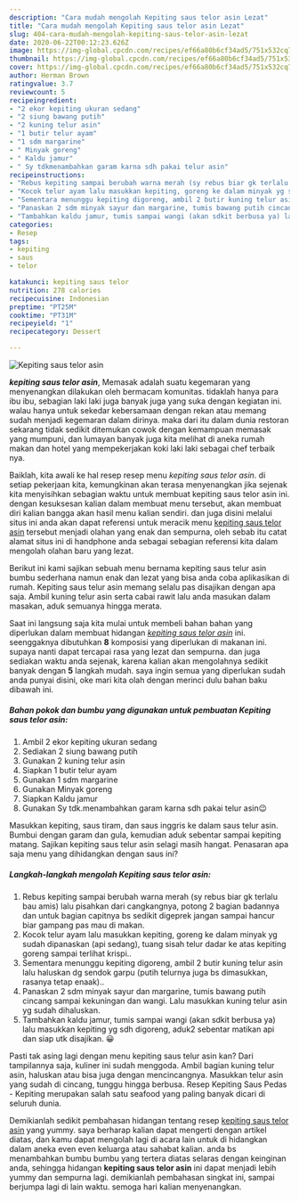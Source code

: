 ```yaml
---
description: "Cara mudah mengolah Kepiting saus telor asin Lezat"
title: "Cara mudah mengolah Kepiting saus telor asin Lezat"
slug: 404-cara-mudah-mengolah-kepiting-saus-telor-asin-lezat
date: 2020-06-22T00:12:23.626Z
image: https://img-global.cpcdn.com/recipes/ef66a80b6cf34ad5/751x532cq70/kepiting-saus-telor-asin-foto-resep-utama.jpg
thumbnail: https://img-global.cpcdn.com/recipes/ef66a80b6cf34ad5/751x532cq70/kepiting-saus-telor-asin-foto-resep-utama.jpg
cover: https://img-global.cpcdn.com/recipes/ef66a80b6cf34ad5/751x532cq70/kepiting-saus-telor-asin-foto-resep-utama.jpg
author: Herman Brown
ratingvalue: 3.7
reviewcount: 5
recipeingredient:
- "2 ekor kepiting ukuran sedang"
- "2 siung bawang putih"
- "2 kuning telur asin"
- "1 butir telur ayam"
- "1 sdm margarine"
- " Minyak goreng"
- " Kaldu jamur"
- " Sy tdkmenambahkan garam karna sdh pakai telur asin"
recipeinstructions:
- "Rebus kepiting sampai berubah warna merah (sy rebus biar gk terlalu bau amis) lalu pisahkan dari cangkangnya, potong 2 bagian badannya dan untuk bagian capitnya bs sedikit digeprek jangan sampai hancur biar gampang pas mau di makan."
- "Kocok telur ayam lalu masukkan kepiting, goreng ke dalam minyak yg sudah dipanaskan (api sedang), tuang sisah telur dadar ke atas kepiting goreng sampai terlihat krispi.."
- "Sementara menunggu kepiting digoreng, ambil 2 butir kuning telur asin lalu haluskan dg sendok garpu (putih telurnya juga bs dimasukkan, rasanya tetap enaak).."
- "Panaskan 2 sdm minyak sayur dan margarine, tumis bawang putih cincang sampai kekuningan dan wangi. Lalu masukkan kuning telur asin yg sudah dihaluskan."
- "Tambahkan kaldu jamur, tumis sampai wangi (akan sdkit berbusa ya) lalu masukkan kepiting yg sdh digoreng, aduk2 sebentar matikan api dan siap utk disajikan. 😀"
categories:
- Resep
tags:
- kepiting
- saus
- telor

katakunci: kepiting saus telor 
nutrition: 278 calories
recipecuisine: Indonesian
preptime: "PT25M"
cooktime: "PT31M"
recipeyield: "1"
recipecategory: Dessert

---
```



![Kepiting saus telor asin](https://img-global.cpcdn.com/recipes/ef66a80b6cf34ad5/751x532cq70/kepiting-saus-telor-asin-foto-resep-utama.jpg)

<b><i>kepiting saus telor asin</i></b>, Memasak adalah suatu kegemaran yang menyenangkan dilakukan oleh bermacam komunitas. tidaklah hanya para ibu ibu, sebagian laki laki juga banyak juga yang suka dengan kegiatan ini. walau hanya untuk sekedar kebersamaan dengan rekan atau memang sudah menjadi kegemaran dalam dirinya. maka dari itu dalam dunia restoran sekarang tidak sedikit ditemukan cowok dengan kemampuan memasak yang mumpuni, dan lumayan banyak juga kita melihat di aneka rumah makan dan hotel yang mempekerjakan koki laki laki sebagai chef terbaik nya.

Baiklah, kita awali ke hal resep resep menu <i>kepiting saus telor asin</i>. di setiap pekerjaan kita, kemungkinan akan terasa menyenangkan jika sejenak kita menyisihkan sebagian waktu untuk membuat kepiting saus telor asin ini. dengan kesuksesan kalian dalam membuat menu tersebut, akan membuat diri kalian bangga akan hasil menu kalian sendiri. dan juga disini melalui situs ini anda akan dapat referensi untuk meracik menu <u>kepiting saus telor asin</u> tersebut menjadi olahan yang enak dan sempurna, oleh sebab itu catat alamat situs ini di handphone anda sebagai sebagian referensi kita dalam mengolah olahan baru yang lezat.

Berikut ini kami sajikan sebuah menu bernama kepiting saus telur asin bumbu sederhana namun enak dan lezat yang bisa anda coba aplikasikan di rumah. Kepiting saus telur asin memang selalu pas disajikan dengan apa saja. Ambil kuning telur asin serta cabai rawit lalu anda masukan dalam masakan, aduk semuanya hingga merata.


Saat ini langsung saja kita mulai untuk membeli bahan bahan yang diperlukan dalam membuat hidangan <u><i>kepiting saus telor asin</i></u> ini. seenggaknya dibutuhkan <b>8</b> komposisi yang diperlukan di makanan ini. supaya nanti dapat tercapai rasa yang lezat dan sempurna. dan juga sediakan waktu anda sejenak, karena kalian akan mengolahnya sedikit banyak dengan <b>5</b> langkah mudah. saya ingin semua yang diperlukan sudah anda punyai disini, oke mari kita olah dengan merinci dulu bahan baku dibawah ini.

<!--inarticleads1-->

##### Bahan pokok dan bumbu yang digunakan untuk pembuatan Kepiting saus telor asin:

1. Ambil 2 ekor kepiting ukuran sedang
1. Sediakan 2 siung bawang putih
1. Gunakan 2 kuning telur asin
1. Siapkan 1 butir telur ayam
1. Gunakan 1 sdm margarine
1. Gunakan  Minyak goreng
1. Siapkan  Kaldu jamur
1. Gunakan  Sy tdk.menambahkan garam karna sdh pakai telur asin😉


Masukkan kepiting, saus tiram, dan saus inggris ke dalam saus telur asin. Bumbui dengan garam dan gula, kemudian aduk sebentar sampai kepiting matang. Sajikan kepiting saus telur asin selagi masih hangat. Penasaran apa saja menu yang dihidangkan dengan saus ini? 

<!--inarticleads2-->

##### Langkah-langkah mengolah Kepiting saus telor asin:

1. Rebus kepiting sampai berubah warna merah (sy rebus biar gk terlalu bau amis) lalu pisahkan dari cangkangnya, potong 2 bagian badannya dan untuk bagian capitnya bs sedikit digeprek jangan sampai hancur biar gampang pas mau di makan.
1. Kocok telur ayam lalu masukkan kepiting, goreng ke dalam minyak yg sudah dipanaskan (api sedang), tuang sisah telur dadar ke atas kepiting goreng sampai terlihat krispi..
1. Sementara menunggu kepiting digoreng, ambil 2 butir kuning telur asin lalu haluskan dg sendok garpu (putih telurnya juga bs dimasukkan, rasanya tetap enaak)..
1. Panaskan 2 sdm minyak sayur dan margarine, tumis bawang putih cincang sampai kekuningan dan wangi. Lalu masukkan kuning telur asin yg sudah dihaluskan.
1. Tambahkan kaldu jamur, tumis sampai wangi (akan sdkit berbusa ya) lalu masukkan kepiting yg sdh digoreng, aduk2 sebentar matikan api dan siap utk disajikan. 😀


Pasti tak asing lagi dengan menu kepiting saus telur asin kan? Dari tampilannya saja, kuliner ini sudah menggoda. Ambil bagian kuning telur asin, haluskan atau bisa juga dengan mencincangnya. Masukkan telur asin yang sudah di cincang, tunggu hingga berbusa. Resep Kepiting Saus Pedas - Kepiting merupakan salah satu seafood yang paling banyak dicari di seluruh dunia. 

Demikianlah sedikit pembahasan hidangan tentang resep <u>kepiting saus telor asin</u> yang yummy. saya berharap kalian dapat mengerti dengan artikel diatas, dan kamu dapat mengolah lagi di acara lain untuk di hidangkan dalam aneka even even keluarga atau sahabat kalian. anda bs menambahkan bumbu bumbu yang tertera diatas selaras dengan keinginan anda, sehingga hidangan <b>kepiting saus telor asin</b> ini dapat menjadi lebih yummy dan sempurna lagi. demikianlah pembahasan singkat ini, sampai berjumpa lagi di lain waktu. semoga hari kalian menyenangkan.
